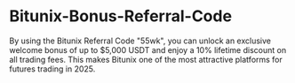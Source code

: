 # Bitunix-Bonus-Referral-Code
By using the Bitunix Referral Code "55wk", you can unlock an exclusive welcome bonus of up to $5,000 USDT and enjoy a 10% lifetime discount on all trading fees. This makes Bitunix one of the most attractive platforms for futures trading in 2025.
